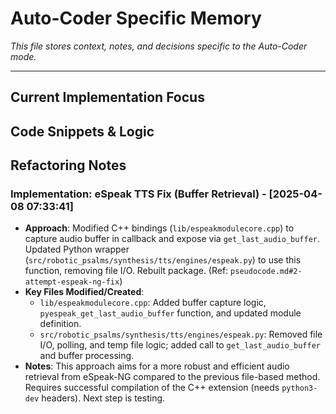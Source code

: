 # Auto-Coder Specific Memory

*This file stores context, notes, and decisions specific to the Auto-Coder mode.*

---

## Current Implementation Focus
<!-- Describe the code being worked on -->

## Code Snippets & Logic
<!-- Store relevant code blocks or logic notes -->

## Refactoring Notes
<!-- Track potential refactoring opportunities -->


### Implementation: eSpeak TTS Fix (Buffer Retrieval) - [2025-04-08 07:33:41]
- **Approach**: Modified C++ bindings (`lib/espeakmodulecore.cpp`) to capture audio buffer in callback and expose via `get_last_audio_buffer`. Updated Python wrapper (`src/robotic_psalms/synthesis/tts/engines/espeak.py`) to use this function, removing file I/O. Rebuilt package. (Ref: `pseudocode.md#2-attempt-espeak-ng-fix`)
- **Key Files Modified/Created**:
  - `lib/espeakmodulecore.cpp`: Added buffer capture logic, `pyespeak_get_last_audio_buffer` function, and updated module definition.
  - `src/robotic_psalms/synthesis/tts/engines/espeak.py`: Removed file I/O, polling, and temp file logic; added call to `get_last_audio_buffer` and buffer processing.
- **Notes**: This approach aims for a more robust and efficient audio retrieval from eSpeak-NG compared to the previous file-based method. Requires successful compilation of the C++ extension (needs `python3-dev` headers). Next step is testing.